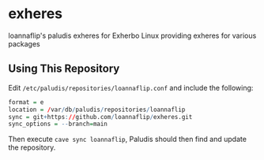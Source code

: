 # exheres
loannaflip's paludis exheres for Exherbo Linux providing exheres for various packages

## Using This Repository
Edit `/etc/paludis/repositories/loannaflip.conf` and include the following:
```r
format = e
location = /var/db/paludis/repositories/loannaflip
sync = git+https://github.com/loannaflip/exheres.git
sync_options = --branch=main
```
Then execute `cave sync loannaflip`, Paludis should then find and update the repository.
